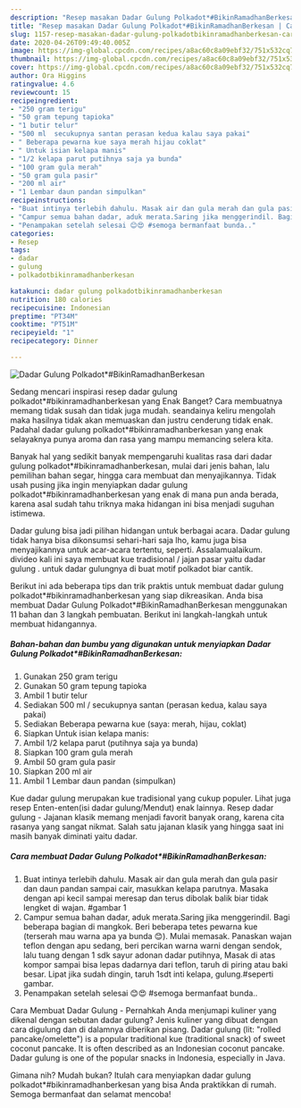 ```yaml
---
description: "Resep masakan Dadar Gulung Polkadot*#BikinRamadhanBerkesan | Cara Buat Dadar Gulung Polkadot*#BikinRamadhanBerkesan Yang Menggugah Selera"
title: "Resep masakan Dadar Gulung Polkadot*#BikinRamadhanBerkesan | Cara Buat Dadar Gulung Polkadot*#BikinRamadhanBerkesan Yang Menggugah Selera"
slug: 1157-resep-masakan-dadar-gulung-polkadotbikinramadhanberkesan-cara-buat-dadar-gulung-polkadotbikinramadhanberkesan-yang-menggugah-selera
date: 2020-04-26T09:49:40.005Z
image: https://img-global.cpcdn.com/recipes/a8ac60c8a09ebf32/751x532cq70/dadar-gulung-polkadotbikinramadhanberkesan-foto-resep-utama.jpg
thumbnail: https://img-global.cpcdn.com/recipes/a8ac60c8a09ebf32/751x532cq70/dadar-gulung-polkadotbikinramadhanberkesan-foto-resep-utama.jpg
cover: https://img-global.cpcdn.com/recipes/a8ac60c8a09ebf32/751x532cq70/dadar-gulung-polkadotbikinramadhanberkesan-foto-resep-utama.jpg
author: Ora Higgins
ratingvalue: 4.6
reviewcount: 15
recipeingredient:
- "250 gram terigu"
- "50 gram tepung tapioka"
- "1 butir telur"
- "500 ml  secukupnya santan perasan kedua kalau saya pakai"
- " Beberapa pewarna kue saya merah hijau coklat"
- " Untuk isian kelapa manis"
- "1/2 kelapa parut putihnya saja ya bunda"
- "100 gram gula merah"
- "50 gram gula pasir"
- "200 ml air"
- "1 Lembar daun pandan simpulkan"
recipeinstructions:
- "Buat intinya terlebih dahulu. Masak air dan gula merah dan gula pasir dan daun pandan sampai cair, masukkan kelapa parutnya. Masaka dengan api kecil sampai meresap dan terus dibolak balik biar tidak lengket di wajan. #gambar 1"
- "Campur semua bahan dadar, aduk merata.Saring jika menggerindil. Bagi beberapa bagian di mangkok. Beri beberapa tetes pewarna kue (terserah mau warna apa ya bunda 😊). Mulai memasak. Panaskan wajan teflon dengan apu sedang, beri percikan warna warni dengan sendok, lalu tuang dengan 1 sdk sayur adonan dadar putihnya, Masak di atas kompor sampai bisa lepas dadarnya dari teflon, taruh di piring atau baki besar. Lipat jika sudah dingin, taruh 1sdt inti kelapa, gulung.#seperti gambar."
- "Penampakan setelah selesai 😊😍 #semoga bermanfaat bunda.."
categories:
- Resep
tags:
- dadar
- gulung
- polkadotbikinramadhanberkesan

katakunci: dadar gulung polkadotbikinramadhanberkesan 
nutrition: 180 calories
recipecuisine: Indonesian
preptime: "PT34M"
cooktime: "PT51M"
recipeyield: "1"
recipecategory: Dinner

---
```



![Dadar Gulung Polkadot*#BikinRamadhanBerkesan](https://img-global.cpcdn.com/recipes/a8ac60c8a09ebf32/751x532cq70/dadar-gulung-polkadotbikinramadhanberkesan-foto-resep-utama.jpg)

Sedang mencari inspirasi resep dadar gulung polkadot*#bikinramadhanberkesan yang Enak Banget? Cara membuatnya memang tidak susah dan tidak juga mudah. seandainya keliru mengolah maka hasilnya tidak akan memuaskan dan justru cenderung tidak enak. Padahal dadar gulung polkadot*#bikinramadhanberkesan yang enak selayaknya punya aroma dan rasa yang mampu memancing selera kita.

Banyak hal yang sedikit banyak mempengaruhi kualitas rasa dari dadar gulung polkadot*#bikinramadhanberkesan, mulai dari jenis bahan, lalu pemilihan bahan segar, hingga cara membuat dan menyajikannya. Tidak usah pusing jika ingin menyiapkan dadar gulung polkadot*#bikinramadhanberkesan yang enak di mana pun anda berada, karena asal sudah tahu triknya maka hidangan ini bisa menjadi suguhan istimewa.

Dadar gulung bisa jadi pilihan hidangan untuk berbagai acara. Dadar gulung tidak hanya bisa dikonsumsi sehari-hari saja lho, kamu juga bisa menyajikannya untuk acar-acara tertentu, seperti. Assalamualaikum. divideo kali ini saya membuat kue tradisional / jajan pasar yaitu dadar gulung . untuk dadar gulungnya di buat motif polkadot biar cantik.


Berikut ini ada beberapa tips dan trik praktis untuk membuat dadar gulung polkadot*#bikinramadhanberkesan yang siap dikreasikan. Anda bisa membuat Dadar Gulung Polkadot*#BikinRamadhanBerkesan menggunakan 11 bahan dan 3 langkah pembuatan. Berikut ini langkah-langkah untuk membuat hidangannya.

<!--inarticleads1-->

##### Bahan-bahan dan bumbu yang digunakan untuk menyiapkan Dadar Gulung Polkadot*#BikinRamadhanBerkesan:

1. Gunakan 250 gram terigu
1. Gunakan 50 gram tepung tapioka
1. Ambil 1 butir telur
1. Sediakan 500 ml / secukupnya santan (perasan kedua, kalau saya pakai)
1. Sediakan  Beberapa pewarna kue (saya: merah, hijau, coklat)
1. Siapkan  Untuk isian kelapa manis:
1. Ambil 1/2 kelapa parut (putihnya saja ya bunda)
1. Siapkan 100 gram gula merah
1. Ambil 50 gram gula pasir
1. Siapkan 200 ml air
1. Ambil 1 Lembar daun pandan (simpulkan)


Kue dadar gulung merupakan kue tradisional yang cukup populer. Lihat juga resep Enten-enten(isi dadar gulung/Mendut) enak lainnya. Resep dadar gulung - Jajanan klasik memang menjadi favorit banyak orang, karena cita rasanya yang sangat nikmat. Salah satu jajanan klasik yang hingga saat ini masih banyak diminati yaitu dadar. 

<!--inarticleads2-->

##### Cara membuat Dadar Gulung Polkadot*#BikinRamadhanBerkesan:

1. Buat intinya terlebih dahulu. Masak air dan gula merah dan gula pasir dan daun pandan sampai cair, masukkan kelapa parutnya. Masaka dengan api kecil sampai meresap dan terus dibolak balik biar tidak lengket di wajan. #gambar 1
1. Campur semua bahan dadar, aduk merata.Saring jika menggerindil. Bagi beberapa bagian di mangkok. Beri beberapa tetes pewarna kue (terserah mau warna apa ya bunda 😊). Mulai memasak. Panaskan wajan teflon dengan apu sedang, beri percikan warna warni dengan sendok, lalu tuang dengan 1 sdk sayur adonan dadar putihnya, Masak di atas kompor sampai bisa lepas dadarnya dari teflon, taruh di piring atau baki besar. Lipat jika sudah dingin, taruh 1sdt inti kelapa, gulung.#seperti gambar.
1. Penampakan setelah selesai 😊😍 #semoga bermanfaat bunda..


Cara Membuat Dadar Gulung - Pernahkah Anda menjumapi kuliner yang dikenal dengan sebutan dadar gulung? Jenis kuliner yang dibuat dengan cara digulung dan di dalamnya diberikan pisang. Dadar gulung (lit: &#34;rolled pancake/omelette&#34;) is a popular traditional kue (traditional snack) of sweet coconut pancake. It is often described as an Indonesian coconut pancake. Dadar gulung is one of the popular snacks in Indonesia, especially in Java. 

Gimana nih? Mudah bukan? Itulah cara menyiapkan dadar gulung polkadot*#bikinramadhanberkesan yang bisa Anda praktikkan di rumah. Semoga bermanfaat dan selamat mencoba!
